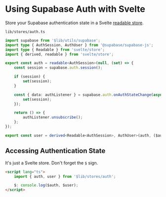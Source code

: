 # Using Supabase Auth with Svelte

Store your Supabase authentication state in a Svelte [readable store](https://svelte.dev/tutorial/readable-stores).

`lib/stores/auth.ts`

```ts
import supabase from '$lib/utils/supabase';
import type { AuthSession, AuthUser } from '@supabase/supabase-js';
import type { Readable } from 'svelte/store';
import { derived, readable } from 'svelte/store';

export const auth = readable<AuthSession>(null, (set) => {
	const session = supabase.auth.session();

	if (session) {
		set(session);
	}

	const { data: authListener } = supabase.auth.onAuthStateChange(async (_event, session) => {
		set(session);
	});

	return () => {
		authListener.unsubscribe();
	};
});

export const user = derived<Readable<AuthSession>, AuthUser>(auth, ($auth) => $auth?.user);
```

## Accessing Authentication State

It's just a Svelte store. Don't forget the `$` sign.

```html
<script lang="ts">
	import { auth, user } from '$lib/stores/auth';

	$: console.log($auth, $user);
</script>
```
